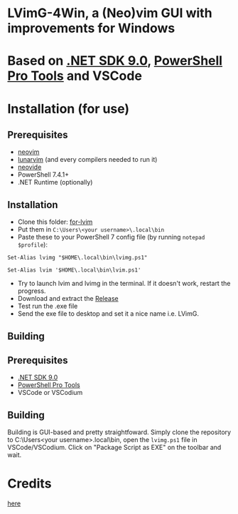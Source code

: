 # LVimG-4Win, a (Neo)vim GUI with improvements for Windows
# Based on [.NET SDK 9.0](https://dotnet.microsoft.com/en-us/download/visual-studio-sdks), [PowerShell Pro Tools](https://github.com/ironmansoftware/powershell-pro-tools) and VSCode

# Installation (for use)
## Prerequisites
- [neovim](https://github.com/neovim/neovim)
- [lunarvim](https://github.com/LunarVim/LunarVim) (and every compilers needed to run it)
- [neovide](https://github.com/neovide/neovide)
- PowerShell 7.4.1+
- .NET Runtime (optionally)

## Installation
- Clone this folder: [for-lvim](https://github.com/imchocomint/lvimg-4win/tree/main/for-lvim)
- Put them in `C:\Users\<your username>\.local\bin`
- Paste these to your PowerShell 7 config file (by running `notepad $profile`):

`Set-Alias lvimg "$HOME\.local\bin\lvimg.ps1"`

`Set-Alias lvim '$HOME\.local\bin\lvim.ps1'`

- Try to launch lvim and lvimg in the terminal. If it doesn't work, restart the progress.
- Download and extract the [Release](https://github.com/imchocomint/lvimg-4win/releases/tag/stable)
- Test run the .exe file
- Send the exe file to desktop and set it a nice name i.e. LVimG.

## Building
## Prerequisites
- [.NET SDK 9.0](https://dotnet.microsoft.com/en-us/download/visual-studio-sdks)
- [PowerShell Pro Tools](https://github.com/ironmansoftware/powershell-pro-tools)
- VSCode or VSCodium

## Building
Building is GUI-based and pretty straightfoward. Simply clone the repository to C:\Users\<your username>\.local\bin, open the `lvimg.ps1` file in VSCode/VSCodium. Click on "Package Script as EXE" on the toolbar and wait.

# Credits
[here](https://github.com/LunarVim/LunarVim/issues/1553#issuecomment-1342378723)
